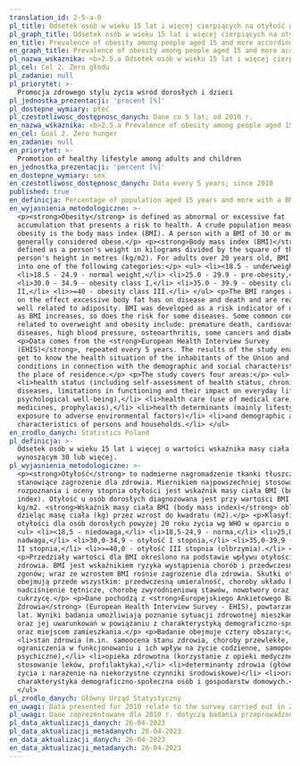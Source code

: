 ```yaml
---
translation_id: 2-5-a-0
pl_title: Odsetek osób w wieku 15 lat i więcej cierpiących na otyłość wg BMI
pl_graph_title: Odsetek osób w wieku 15 lat i więcej cierpiących na otyłość wg BMI
en_title: Prevalence of obesity among people aged 15 and more according to BMI
en_graph_title: Prevalence of obesity among people aged 15 and more according to BMI
pl_nazwa_wskaznika: <b>2.5.a Odsetek osób w wieku 15 lat i więcej cierpiących na otyłość wg BMI</b>
pl_cel: Cel 2. Zero głodu
pl_zadanie: null
pl_priorytet: >-
  Promocja zdrowego stylu życia wśród dorosłych i dzieci
pl_jednostka_prezentacji: 'procent [%]'
pl_dostepne_wymiary: płeć
pl_czestotliwosc_dostępnosc_danych: Dane co 5 lat; od 2010 r.
en_nazwa_wskaznika: <b>2.5.a Prevalence of obesity among people aged 15 and more according to BMI</b>
en_cel: Goal 2. Zero hunger
en_zadanie: null
en_priorytet: >-
  Promotion of healthy lifestyle among adults and children
en_jednostka_prezentacji: 'percent [%]'
en_dostepne_wymiary: sex
en_czestotliwosc_dostępnosc_danych: Data every 5 years; since 2010
published: true
en_definicja: Percentage of population aged 15 years and more with a BMI equal 30 or more.
en_wyjasnienia_metodologiczne: >-
  <p><strong>Obesity</strong> is defined as abnormal or excessive fat
  accumulation that presents a risk to health. A crude population measure of
  obesity is the body mass index (BMI). A person with a BMI of 30 or more is
  generally considered obese.</p> <p><strong>Body mass index (BMI)</strong> is
  defined as a person's weight in kilograms divided by the square of the
  person's height in metres (kg/m2). For adults over 20 years old, BMI falls
  into one of the following categories:</p> <ul> <li><18.5 - underweight,</li>
  <li>18.5 - 24.9 - normal weight,</li> <li>25.0 - 29.9 - pre-obesity,</li>
  <li>30.0 - 34.9 - obesity class I,</li> <li>35.0 - 39.9 - obesity class
  II,</li> <li>>=40 - obesity class III.</li> </ul> <p>The BMI ranges are based
  on the effect excessive body fat has on disease and death and are reasonably
  well related to adiposity. BMI was developed as a risk indicator of disease;
  as BMI increases, so does the risk for some diseases. Some common conditions
  related to overweight and obesity include: premature death, cardiovascular
  diseases, high blood pressure, osteoarthritis, some cancers and diabetes.</p>
  <p>Data comes from the <strong>European Health Interview Survey
  (EHIS)</strong>, repeated every 5 years. The results of the study enable to
  get to know the health situation of the inhabitants of the Union and its
  conditions in connection with the demographic and social characteristics and
  the place of residence.</p> <p>The study covers four areas:</p> <ul>
  <li>health status (including self-assessment of health status, chronic
  diseases, limitations in functioning and their impact on everyday life,
  psychological well-being),</li> <li>health care (use of medical care, use of
  medicines, prophylaxis),</li> <li>health determinants (mainly lifestyle and
  exposure to adverse environmental factors)</li> <li>and demographic and social
  characteristics of persons and households.</li> </ul>
en_zrodlo_danych: Statistics Poland
pl_definicja: >-
  Odsetek osób w wieku 15 lat i więcej o wartości wskaźnika masy ciała (BMI)
  wynoszącym 30 lub więcej.
pl_wyjasnienia_metodologiczne: >-
  <p><strong>Otyłość</strong> to nadmierne nagromadzenie tkanki tłuszczowej,
  stanowiące zagrożenie dla zdrowia. Miernikiem najpowszechniej stosowanym do
  rozpoznania i oceny stopnia otyłości jest wskaźnik masy ciała BMI (body mass
  index). Otyłość u osób dorosłych diagnozowana jest przy wartości BMI 30,0
  kg/m2. <strong>Wskaźnik masy ciała BMI (body mass index)</strong> oblicza się
  dzieląc masę ciała (kg) przez wzrost do kwadratu (m2).</p> <p>Klasyfikacja
  otyłości dla osób dorosłych powyżej 20 roku życia wg WHO w oparciu o BMI:</p>
  <ul> <li><18,5 - niedowaga,</li> <li>18,5-24,9 - norma,</li> <li>25,0-29,9 -
  nadwaga,</li> <li>30,0-34,9 - otyłość I stopnia,</li> <li>35,0-39,9 - otyłość
  II stopnia,</li> <li>>=40,0 - otyłość III stopnia (olbrzymia).</li> </ul>
  <p>Przedziały wartości dla BMI określono na podstawie wpływu otyłości na stan
  zdrowia. BMI jest wskaźnikiem ryzyka wystąpienia chorób i przedwczesnych
  zgonów; wraz ze wzrostem BMI rośnie zagrożenie dla zdrowia. Skutki otyłości
  obejmują przede wszystkim: przedwczesną umieralność, choroby układu krążenia,
  nadciśnienie tętnicze, chorobę zwyrodnieniową stawów, nowotwory oraz
  cukrzycę.</p> <p>Dane pochodzą z <strong>Europejskiego Ankietowego Badania
  Zdrowia</strong> (European Health Interview Survey - EHIS), powtarzanego co 5
  lat. Wyniki badania umożliwiają poznanie sytuacji zdrowotnej mieszkańców Unii
  oraz jej uwarunkowań w powiązaniu z charakterystyką demograficzno-społeczną
  oraz miejscem zamieszkania.</p> <p>Badanie obejmuje cztery obszary:</p> <ul>
  <li>stan zdrowia (m.in. samoocena stanu zdrowia, choroby przewlekłe,
  ograniczenia w funkcjonowaniu i ich wpływ na życie codzienne, samopoczucie
  psychiczne),</li> <li>opieka zdrowotna (korzystanie z opieki medycznej,
  stosowanie leków, profilaktyka),</li> <li>determinanty zdrowia (głównie styl
  życia i narażenie na niekorzystne czynniki środowiskowe)</li> <li>oraz
  charakterystyka demograficzno-społeczna osób i gospodarstw domowych.</li>
  </ul>
pl_zrodlo_danych: Główny Urząd Statystyczny
en_uwagi: Data presented for 2010 relate to the survey carried out in 2009.
pl_uwagi: Dane zaprezentowane dla 2010 r. dotyczą badania przeprowadzonego w 2009 r.
pl_data_aktualizacji_danych: 26-04-2023
pl_data_aktualizacji_metadanych: 26-04-2023
en_data_aktualizacji_danych: 26-04-2023
en_data_aktualizacji_metadanych: 26-04-2023
---
```

